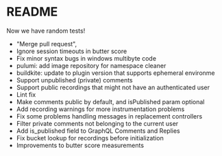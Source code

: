 # README

Now we have random tests!

- "Merge pull request",
- Ignore session timeouts in butter score
- Fix minor syntax bugs in windows multibyte code
- pulumi: add image repository for namespace cleaner
- buildkite: update to plugin version that supports ephemeral environme
- Support unpublished (private) comments
- Support public recordings that might not have an authenticated user
- Lint fix
- Make comments public by default, and isPublished param optional
- Add recording warnings for more instrumentation problems
- Fix some problems handling messages in replacement controllers
- Filter private comments not belonging to the current user
- Add is_published field to GraphQL Comments and Replies
- Fix bucket lookup for recordings before initialization
- Improvements to butter score measurements